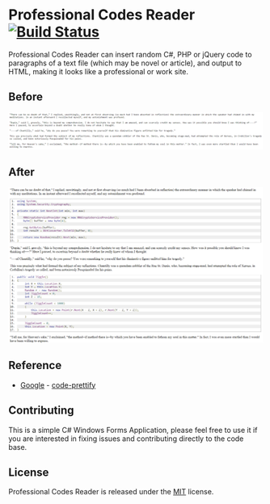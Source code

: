 # Professional Codes Reader [![Build Status](https://travis-ci.org/Jasonnor/Professional-Codes-Reader.svg?branch=v1.0.3)](https://travis-ci.org/Jasonnor/Professional-Codes-Reader)

Professional Codes Reader can insert random C#, PHP or jQuery code to paragraphs of a text file (which may be novel or article), and output to HTML, making it looks like a professional or work site.

## Before

![Before](/WinForms-Application/Example/Before.png)

## After

![After](/WinForms-Application/Example/After.png)

## Reference

+ [Google](https://github.com/google) - [code-prettify](https://github.com/google/code-prettify)

## Contributing

This is a simple C# Windows Forms Application, please feel free to use it if you are interested in fixing issues and contributing directly to the code base.

## License

Professional Codes Reader is released under the [MIT](/WinForms-Application/LICENSE) license.
